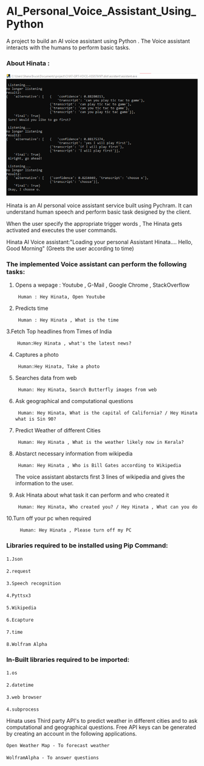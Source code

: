 # AI_Personal_Voice_Assistant_Using_Python

A project to build an AI voice assistant using Python . The Voice assistant interacts with the humans to perform basic tasks.


### About Hinata :

![AI FINAL](https://github.com/Shanavaas/Voice-Assistant/blob/main/Voice%20Assistant%20project%20Output.png)


Hinata is an AI personal voice assistant service built using Pychram. It can understand human speech and perform basic task designed by the client.

When the user specify the appropriate trigger words , The Hinata gets activated and executes the user commands.


Hinata AI Voice assistant:"Loading your personal Assistant Hinata....
                          Hello, Good Morning" (Greets the user according to time)



### The implemented Voice assistant can perform the following tasks:


1. Opens a wepage : Youtube , G-Mail , Google Chrome , StackOverflow 
	
	
		Human : Hey Hinata, Open Youtube
		
		
2. Predicts time 
	
	
		Human : Hey Hinata , What is the time
		
		
3.Fetch Top headlines from Times of India
	
         
		Human:Hey Hinata , what's the latest news?
		
		
4. Captures a photo
	
  		
		Human:Hey Hinata, Take a photo
		
		
5. Searches data from web
	
   		
		Human: Hey Hinata, Search Butterfly images from web
		
		
6. Ask geographical and computational questions
	
  	 	
		Human: Hey Hinata, What is the capital of California? / Hey Hinata what is Sin 90?
		
		
7. Predict Weather of different Cities
   		
	
		Human: Hey Hinata , What is the weather likely now in Kerala?
		
	
8. Abstarct necessary information from wikipedia
	
   		
		Human: Hey Hinata , Who is Bill Gates according to Wikipedia
		
		
   The voice assistant abstarcts first 3 lines of wikipedia and gives the information to the user.
	
	
9. Ask Hinata about what task it can perform and who created it
	
   		
	  	Human: Hey Hinata, Who created you? / Hey Hinata , What can you do
		
		
10.Turn off your pc when required
   		

   		 Human: Hey Hinata , Please turn off my PC



### Libraries required to be installed using Pip Command:
	
	1.Json
	
	2.request
	
	3.Speech recognition
	
 	4.Pyttsx3
	
	5.Wikipedia
	
	6.Ecapture
	
	7.time
	
	8.Wolfram Alpha


### In-Built libraries required to be imported:

	1.os
	
	2.datetime
	
	3.web browser
	
	4.subprocess



Hinata uses Third party API's to predict weather in different cities and to ask computational and geographical questions. 
Free API keys can be generated by creating an account in the following applications.  
	
	Open Weather Map - To forecast weather
	
	WolframAlpha - To answer questions
	
